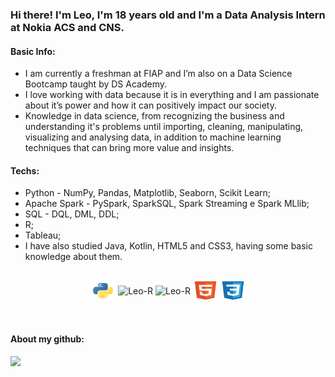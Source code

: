 ### Hi there! I'm Leo, I'm 18 years old and I'm a Data Analysis Intern at Nokia ACS and CNS. 

#### Basic Info:
- I am currently a freshman at FIAP and I’m also on a Data Science Bootcamp taught by DS Academy. 
- I love working with data because it is in everything and I am passionate about it’s power and how it can positively impact our society.
- Knowledge in data science, from recognizing the business and understanding it's problems until importing, cleaning, manipulating, visualizing and analysing data, in addition to machine learning techniques that can bring more value and insights.

#### Techs:
- Python - NumPy, Pandas, Matplotlib, Seaborn, Scikit Learn;
- Apache Spark - PySpark, SparkSQL, Spark Streaming e Spark MLlib;
- SQL - DQL, DML, DDL;
- R;
- Tableau;
- I have also studied Java, Kotlin, HTML5 and CSS3, having some basic knowledge about them.
<div style="display: inline_block"><br>
  <div align = "center">
  <img align="center" alt="Leo-Python" height="30" width="40" src="https://raw.githubusercontent.com/devicons/devicon/master/icons/python/python-original.svg">
  <img align="center" alt="Leo-R" height="30" width="40" src="https://cdn.jsdelivr.net/gh/devicons/devicon/icons/r/r-original.svg" />
  <img align="center" alt="Leo-R" height="30" width="40" src="https://cdn.jsdelivr.net/gh/devicons/devicon/icons/java/java-original.svg" />
  <img align="center" alt="Leo-HTML" height="30" width="40" src="https://raw.githubusercontent.com/devicons/devicon/master/icons/html5/html5-original.svg">
  <img align="center" alt="Leo-CSS" height="30" width="40" src="https://raw.githubusercontent.com/devicons/devicon/master/icons/css3/css3-original.svg">
</div>

  
 <br>
 <br>
  
#### About my github:  <br>
<div align="left">
  <a href="https://github.com/leoEvangelista03">
  <img height="180em" src="https://github-readme-stats.vercel.app/api?username=leoEvangelista03&show_icons=true&theme=dark&include_all_commits=true&count_private=true"/>
</div>
